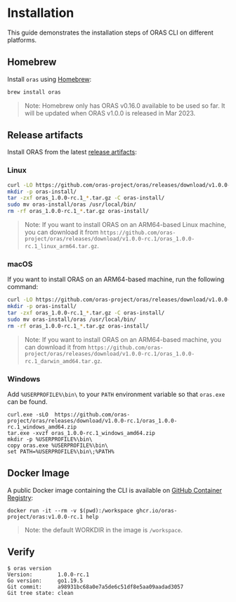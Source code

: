 # Installation

This guide demonstrates the installation steps of ORAS CLI on different platforms.

## Homebrew

Install `oras` using [Homebrew](https://brew.sh/):

```bash
brew install oras
```

> Note: Homebrew only has ORAS v0.16.0 available to be used so far. It will be updated when ORAS v1.0.0 is released in Mar 2023.

## Release artifacts

Install ORAS from the latest [release artifacts](https://github.com/oras-project/oras/releases):

### Linux

```bash
curl -LO https://github.com/oras-project/oras/releases/download/v1.0.0-rc.1/oras_1.0.0-rc.1_linux_amd64.tar.gz
mkdir -p oras-install/
tar -zxf oras_1.0.0-rc.1_*.tar.gz -C oras-install/
sudo mv oras-install/oras /usr/local/bin/
rm -rf oras_1.0.0-rc.1_*.tar.gz oras-install/
```

> Note: If you want to install ORAS on an ARM64-based Linux machine, you can download it from `https://github.com/oras-project/oras/releases/download/v1.0.0-rc.1/oras_1.0.0-rc.1_linux_arm64.tar.gz`.

### macOS

If you want to install ORAS on an ARM64-based machine, run the following command:

```bash
curl -LO https://github.com/oras-project/oras/releases/download/v1.0.0-rc.1/oras_1.0.0-rc.1_darwin_arm64.tar.gz
mkdir -p oras-install/
tar -zxf oras_1.0.0-rc.1_*.tar.gz -C oras-install/
sudo mv oras-install/oras /usr/local/bin/
rm -rf oras_1.0.0-rc.1_*.tar.gz oras-install/
```

> Note: If you want to install ORAS on an ARM64-based machine, you can download it from `https://github.com/oras-project/oras/releases/download/v1.0.0-rc.1/oras_1.0.0-rc.1_darwin_amd64.tar.gz`.

### Windows

Add `%USERPROFILE%\bin\` to your `PATH` environment variable so that `oras.exe` can be found.

```shell
curl.exe -sLO  https://github.com/oras-project/oras/releases/download/v1.0.0-rc.1/oras_1.0.0-rc.1_windows_amd64.zip
tar.exe -xvzf oras_1.0.0-rc.1_windows_amd64.zip
mkdir -p %USERPROFILE%\bin\
copy oras.exe %USERPROFILE%\bin\
set PATH=%USERPROFILE%\bin\;%PATH%
```

## Docker Image

A public Docker image containing the CLI is available on [GitHub Container Registry](https://github.com/orgs/oras-project/packages/container/package/oras):

```
docker run -it --rm -v $(pwd):/workspace ghcr.io/oras-project/oras:v1.0.0-rc.1 help
```

> Note: the default WORKDIR in the image is `/workspace`.

## Verify

```shell
$ oras version
Version:        1.0.0-rc.1
Go version:     go1.19.5
Git commit:     a98931bc68a0e7a5de6c51df8e5aa09aadad3057
Git tree state: clean
```